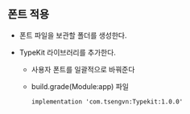 ## 폰트 적용

- 폰트 파일을 보관할 폴더를 생성한다. 

- TypeKit 라이브러리를 추가한다.

  - 사용자 폰트를 일괄적으로 바꿔준다

  - build.grade(Module:app) 파일

    ```
    implementation 'com.tsengvn:Typekit:1.0.0'
    ```

    
